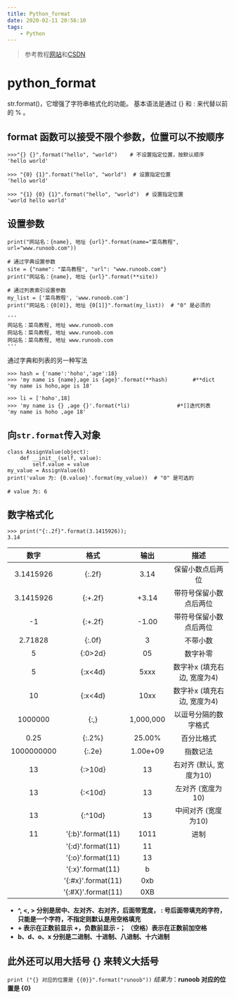 ```yaml
---
title: Python_format
date: 2020-02-11 20:56:10
tags:
    - Python
---
```

>参考教程[网站](https://www.runoob.com/python/att-string-format.html)和[CSDN](https://blog.csdn.net/qq_19691995/article/details/84197252)
# python_format
str.format()，它增强了字符串格式化的功能。
基本语法是通过 {} 和 : 来代替以前的 % 。
<!--more -->
## format 函数可以接受不限个参数，位置可以不按顺序
```
>>>"{} {}".format("hello", "world")    # 不设置指定位置，按默认顺序
'hello world'
 
>>> "{0} {1}".format("hello", "world")  # 设置指定位置
'hello world'
 
>>> "{1} {0} {1}".format("hello", "world")  # 设置指定位置
'world hello world'
```

## 设置参数
```
print("网站名：{name}, 地址 {url}".format(name="菜鸟教程", url="www.runoob.com"))
 
# 通过字典设置参数
site = {"name": "菜鸟教程", "url": "www.runoob.com"}
print("网站名：{name}, 地址 {url}".format(**site))
 
# 通过列表索引设置参数
my_list = ['菜鸟教程', 'www.runoob.com']
print("网站名：{0[0]}, 地址 {0[1]}".format(my_list))  # "0" 是必须的

'''
网站名：菜鸟教程, 地址 www.runoob.com
网站名：菜鸟教程, 地址 www.runoob.com
网站名：菜鸟教程, 地址 www.runoob.com
'''
```

通过字典和列表的另一种写法
```
>>> hash = {'name':'hoho','age':18}
>>> 'my name is {name},age is {age}'.format(**hash)        #**dict
'my name is hoho,age is 18'

>>> li = ['hoho',18]
>>> 'my name is {} ,age {}'.format(*li)               #*[]迭代列表
'my name is hoho ,age 18'
```

## 向`str.format`传入对象
```
class AssignValue(object):
    def __init__(self, value):
        self.value = value
my_value = AssignValue(6)
print('value 为: {0.value}'.format(my_value))  # "0" 是可选的

# value 为: 6
```

## 数字格式化
```
>>> print("{:.2f}".format(3.1415926));
3.14
```
|数字|格式|输出|描述|
|:----:|:----:|:----:|:----:|
|3.1415926|	{:.2f}|	3.14|	保留小数点后两位|
|3.1415926	|{:+.2f}	|+3.14	|带符号保留小数点后两位|
|-1	|{:+.2f}|-1.00	|带符号保留小数点后两位|
|2.71828	|{:.0f}|	3	|不带小数|
|5	|{:0>2d}	|05|	数字补零 |(填充左边, 宽度为2)|
|5	|{:x<4d}|	5xxx|	数字补x (填充右边, 宽度为4)|
|10	|{:x<4d}	|10xx|	数字补x (填充右边, 宽度为4)|
|1000000|	{:,}|	1,000,000	|以逗号分隔的数字格式|
|0.25|	{:.2%}	|25.00%|	百分比格式|
|1000000000	|{:.2e}|	1.00e+09	|指数记法|
|13	|{:>10d}|	        13|	右对齐 (默认, 宽度为10)|
|13	|{:<10d}	|13	|左对齐 (宽度为10)|
|13	|{:^10d}	|    13|	中间对齐 (宽度为10)|
|11|'{:b}'.format(11)  |1011|进制|     
||'{:d}'.format(11)|11||
||'{:o}'.format(11)|13||
||'{:x}'.format(11)|b||
||'{:#x}'.format(11)|0xb||
||'{:#X}'.format(11)|0XB||

- **^, <, > 分别是居中、左对齐、右对齐，后面带宽度， : 号后面带填充的字符，只能是一个字符，不指定则默认是用空格填充**
- **+ 表示在正数前显示 +，负数前显示 -；  （空格）表示在正数前加空格**
- **b、d、o、x 分别是二进制、十进制、八进制、十六进制**

## 此外还可以用大括号 {} 来转义大括号
`print ("{} 对应的位置是 {{0}}".format("runoob"))`
*结果为*：**runoob 对应的位置是 {0}**